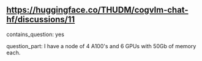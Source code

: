 ## https://huggingface.co/THUDM/cogvlm-chat-hf/discussions/11

contains_question: yes

question_part: I have a node of 4 A100's and 6 GPUs with 50Gb of memory each.